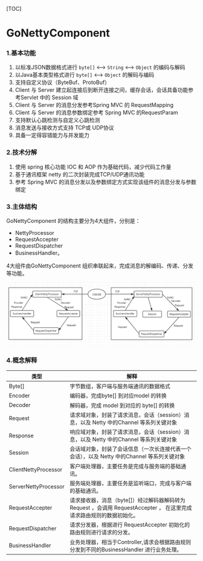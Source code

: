 [TOC]

# GoNettyComponent

### 1.基本功能

1. 以标准JSON数据格式进行 `byte[]` <--> `String` <--> `Object` 的编码与解码
2. 以Java基本类型格式进行 `byte[]` <--> `Object` 的解码与编码
3. 支持自定义协议（ByteBuf、ProtoBuf）
4. Client 与 Server 建立起连接后到断开连接之间，缓存会话，会话具备功能参考Servlet 中的 Session 域
5. Client 与 Server 的消息分发参考Spring MVC 的 RequestMapping
6. Client 与 Server 的消息参数绑定参考 Spring MVC 的RequestParam
7. 支持默认心跳检测与自定义心跳检测
8. 消息发送与接收方式支持 TCP或 UDP协议
9. 具备一定得容错能力与并发能力


### 2.技术分解

1. 使用 spring 核心功能 IOC 和 AOP 作为基础代码，减少代码工作量
2. 基于通讯框架 netty 的二次封装完成TCP/UDP通讯功能
3. 参考 Spring MVC 的消息分发以及参数绑定方式实现该组件的消息分发与参数绑定

### 3.主体结构

GoNettyComponent 的结构主要分为4大组件，分别是：

+ NettyProcessor
+ RequestAccepter
+ RequestDispatcher
+ BusinessHandler。

4大组件由GoNettyComponent 组织串联起来，完成消息的解编码、传递、分发等功能。

![主体结构][1]

### 4.概念解释
|         类型         |                                                          解释                                                         |
|----------------------|-----------------------------------------------------------------------------------------------------------------------|
| Byte[]               | 字节数组，客户端与服务端通讯的数据格式                                                                                |
| Encoder              | 编码器，完成byte[] 到对应model 的转换                                                                                 |
| Decoder              | 解码器，完成 model 到对应的 byte[] 的转换                                                                             |
| Request              | 请求域对象，封装了请求消息，会话（session）消息，以及 Netty 中的Channel 等系列关键对象                                |
| Response             | 响应域对象，封装了请求消息，会话（session）消息，以及 Netty 中的Channel 等系列关键对象                                |
| Session              | 会话域对象，封装了会话信息（一次长连接代表一个会话），以及 Netty 中的Channel 等系列关键对象                           |
| ClientNettyProcessor | 客户端处理器，主要任务是完成与服务端的基础通讯。                                                                      |
| ServerNettyProcessor | 服务端处理器，主要任务是监听端口，完成与客户端的基础通讯。                                                            |
| RequestAccepter      | 请求接收器，消息（byte[]）经过解码器解码转为 Request ，会调用 RequestAccepter ， 在这里完成请求路由规则的数据初始化。 |
| RequestDispatcher    | 请求分发器，根据进行 RequestAccepter 初始化的路由规则进行请求的分发。                                                 |
| BusinessHandler      | 业务处理器，相当于Controller,请求会根据路由规则分发到不同的BusinessHandler 进行业务处理。                             |

[1]: ./images/structure.png "structure.png"